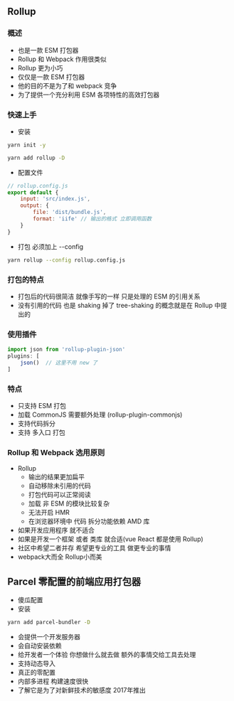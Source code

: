 ## Rollup 
### 概述
- 也是一款 ESM 打包器
- Rollup 和 Webpack 作用很类似
- Rollup 更为小巧
- 仅仅是一款 ESM 打包器
- 他的目的不是为了和 webpack 竞争 
- 为了提供一个充分利用 ESM 各项特性的高效打包器

### 快速上手
- 安装
```sh
yarn init -y

yarn add rollup -D
```
- 配置文件
```js
// rollup.config.js
export default {
    input: 'src/index.js',
    output: {
        file: 'dist/bundle.js',
        format: 'iife' // 输出的格式 立即调用函数
    }
}
```
- 打包 必须加上 --config
```sh
yarn rollup --config rollup.config.js
```
### 打包的特点 
- 打包后的代码很简洁  就像手写的一样 只是处理的 ESM 的引用关系
- 没有引用的代码  也是 shaking 掉了   tree-shaking 的概念就是在 Rollup 中提出的

### 使用插件
```js
import json from 'rollup-plugin-json'
plugins: [
    json()  // 这里不用 new 了
]
```
### 特点
- 只支持 ESM 打包
- 加载 CommonJS 需要额外处理 (rollup-plugin-commonjs)
- 支持代码拆分 
- 支持 多入口 打包

### Rollup 和 Webpack 选用原则
- Rollup 
    - 输出的结果更加扁平
    - 自动移除未引用的代码
    - 打包代码可以正常阅读
    - 加载 非 ESM 的模块比较复杂
    - 无法开启 HMR
    - 在浏览器环境中 代码 拆分功能依赖 AMD 库
- 如果开发应用程序 就不适合
- 如果是开发一个框架 或者 类库 就合适(vue React 都是使用 Rollup)
- 社区中希望二者并存 希望更专业的工具 做更专业的事情
- webpack大而全 Rollup小而美

## Parcel 零配置的前端应用打包器
- 傻瓜配置
- 安装
```sh
yarn add parcel-bundler -D
```
- 会提供一个开发服务器
- 会自动安装依赖
- 给开发者一个体验 你想做什么就去做 额外的事情交给工具去处理
- 支持动态导入
- 真正的零配置
- 内部多进程  构建速度很快
- 了解它是为了对新鲜技术的敏感度 2017年推出






    







